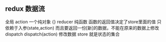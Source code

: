 ## redux 数据流
全局
action    一个纯对象 {}
reducer   纯函数  函数的返回值决定了store里面的值  只依赖于入参(state,action)  而且要返回一份[新]的数据，不能在原来的数据上修改
dispatch   dispatch(action) 修改数据
store   就是状态的集合